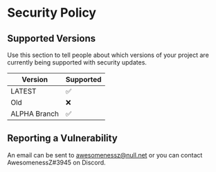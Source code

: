 # Security Policy

## Supported Versions

Use this section to tell people about which versions of your project are
currently being supported with security updates.

| Version | Supported          |
| ------- | ------------------ |
| LATEST  | :white_check_mark: |
| Old   | :x:                |
| ALPHA Branch   | :white_check_mark: |

## Reporting a Vulnerability

An email can be sent to awesomenessz@null.net or you can contact AwesomenessZ#3945 on Discord.
